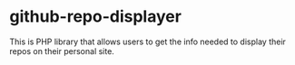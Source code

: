 # github-repo-displayer
This is PHP library that allows users to get the info needed to display their repos on their personal site.
